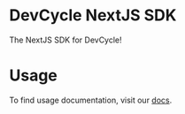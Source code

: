 # DevCycle NextJS SDK

The NextJS SDK for DevCycle!

# Usage

To find usage documentation, visit our [docs](https://docs.devcycle.com/docs/sdk/client-side-sdks/nextjs).
